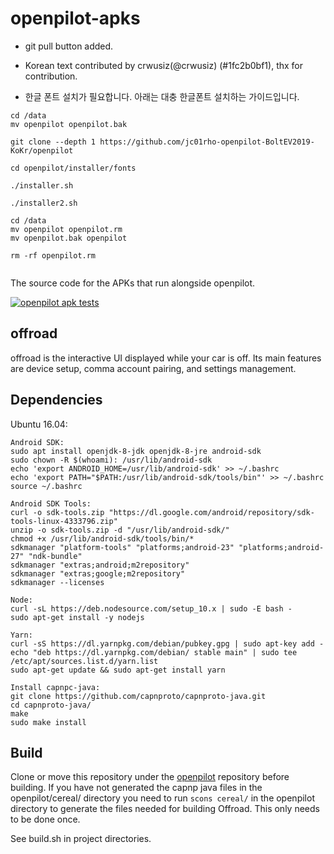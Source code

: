 # openpilot-apks

- git pull button added.
- Korean text contributed by crwusiz(@crwusiz) (#1fc2b0bf1), thx for contribution.

- 한글 폰트 설치가 필요합니다. 아래는 대충 한글폰트 설치하는 가이드입니다.
```
cd /data
mv openpilot openpilot.bak

git clone --depth 1 https://github.com/jc01rho-openpilot-BoltEV2019-KoKr/openpilot

cd openpilot/installer/fonts

./installer.sh

./installer2.sh

cd /data
mv openpilot openpilot.rm
mv openpilot.bak openpilot

rm -rf openpilot.rm


``````


The source code for the APKs that run alongside openpilot.

[![openpilot apk tests](https://github.com/commaai/openpilot-apks/workflows/openpilot%20apk%20tests/badge.svg)](https://github.com/commaai/openpilot-apks/actions)

## offroad

offroad is the interactive UI displayed while your car is off. Its main features are device setup, comma account pairing, and settings management.

## Dependencies

Ubuntu 16.04:

```
Android SDK:
sudo apt install openjdk-8-jdk openjdk-8-jre android-sdk
sudo chown -R $(whoami): /usr/lib/android-sdk
echo 'export ANDROID_HOME=/usr/lib/android-sdk' >> ~/.bashrc
echo 'export PATH="$PATH:/usr/lib/android-sdk/tools/bin"' >> ~/.bashrc
source ~/.bashrc

Android SDK Tools:
curl -o sdk-tools.zip "https://dl.google.com/android/repository/sdk-tools-linux-4333796.zip"
unzip -o sdk-tools.zip -d "/usr/lib/android-sdk/"
chmod +x /usr/lib/android-sdk/tools/bin/*
sdkmanager "platform-tools" "platforms;android-23" "platforms;android-27" "ndk-bundle"
sdkmanager "extras;android;m2repository"
sdkmanager "extras;google;m2repository"
sdkmanager --licenses

Node:
curl -sL https://deb.nodesource.com/setup_10.x | sudo -E bash -
sudo apt-get install -y nodejs

Yarn:
curl -sS https://dl.yarnpkg.com/debian/pubkey.gpg | sudo apt-key add -
echo "deb https://dl.yarnpkg.com/debian/ stable main" | sudo tee /etc/apt/sources.list.d/yarn.list
sudo apt-get update && sudo apt-get install yarn

Install capnpc-java:
git clone https://github.com/capnproto/capnproto-java.git
cd capnproto-java/
make
sudo make install
```

## Build

Clone or move this repository under the [openpilot](https://github.com/commaai/openpilot) repository before building. If you have not generated the capnp java files in the openpilot/cereal/ directory you need to run `scons cereal/` in the openpilot directory to generate the files needed for building Offroad. This only needs to be done once.

See build.sh in project directories.
